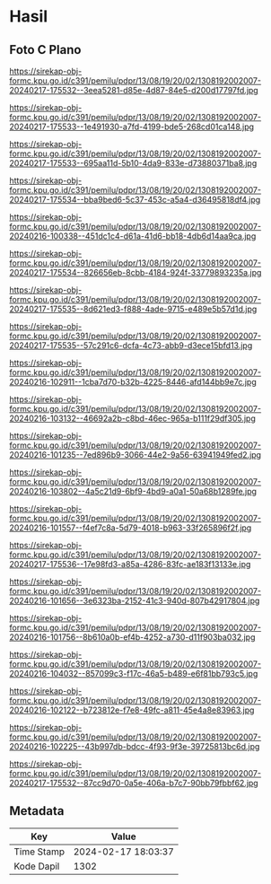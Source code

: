 # Hasil

## Foto C Plano

https://sirekap-obj-formc.kpu.go.id/c391/pemilu/pdpr/13/08/19/20/02/1308192002007-20240217-175532--3eea5281-d85e-4d87-84e5-d200d17797fd.jpg

https://sirekap-obj-formc.kpu.go.id/c391/pemilu/pdpr/13/08/19/20/02/1308192002007-20240217-175533--1e491930-a7fd-4199-bde5-268cd01ca148.jpg

https://sirekap-obj-formc.kpu.go.id/c391/pemilu/pdpr/13/08/19/20/02/1308192002007-20240217-175533--695aa11d-5b10-4da9-833e-d73880371ba8.jpg

https://sirekap-obj-formc.kpu.go.id/c391/pemilu/pdpr/13/08/19/20/02/1308192002007-20240217-175534--bba9bed6-5c37-453c-a5a4-d36495818df4.jpg

https://sirekap-obj-formc.kpu.go.id/c391/pemilu/pdpr/13/08/19/20/02/1308192002007-20240216-100338--451dc1c4-d61a-41d6-bb18-4db6d14aa9ca.jpg

https://sirekap-obj-formc.kpu.go.id/c391/pemilu/pdpr/13/08/19/20/02/1308192002007-20240217-175534--826656eb-8cbb-4184-924f-33779893235a.jpg

https://sirekap-obj-formc.kpu.go.id/c391/pemilu/pdpr/13/08/19/20/02/1308192002007-20240217-175535--8d621ed3-f888-4ade-9715-e489e5b57d1d.jpg

https://sirekap-obj-formc.kpu.go.id/c391/pemilu/pdpr/13/08/19/20/02/1308192002007-20240217-175535--57c291c6-dcfa-4c73-abb9-d3ece15bfd13.jpg

https://sirekap-obj-formc.kpu.go.id/c391/pemilu/pdpr/13/08/19/20/02/1308192002007-20240216-102911--1cba7d70-b32b-4225-8446-afd144bb9e7c.jpg

https://sirekap-obj-formc.kpu.go.id/c391/pemilu/pdpr/13/08/19/20/02/1308192002007-20240216-103132--46692a2b-c8bd-46ec-965a-b111f29df305.jpg

https://sirekap-obj-formc.kpu.go.id/c391/pemilu/pdpr/13/08/19/20/02/1308192002007-20240216-101235--7ed896b9-3066-44e2-9a56-63941949fed2.jpg

https://sirekap-obj-formc.kpu.go.id/c391/pemilu/pdpr/13/08/19/20/02/1308192002007-20240216-103802--4a5c21d9-6bf9-4bd9-a0a1-50a68b1289fe.jpg

https://sirekap-obj-formc.kpu.go.id/c391/pemilu/pdpr/13/08/19/20/02/1308192002007-20240216-101557--f4ef7c8a-5d79-4018-b963-33f265896f2f.jpg

https://sirekap-obj-formc.kpu.go.id/c391/pemilu/pdpr/13/08/19/20/02/1308192002007-20240217-175536--17e98fd3-a85a-4286-83fc-ae183f13133e.jpg

https://sirekap-obj-formc.kpu.go.id/c391/pemilu/pdpr/13/08/19/20/02/1308192002007-20240216-101656--3e6323ba-2152-41c3-940d-807b42917804.jpg

https://sirekap-obj-formc.kpu.go.id/c391/pemilu/pdpr/13/08/19/20/02/1308192002007-20240216-101756--8b610a0b-ef4b-4252-a730-d11f903ba032.jpg

https://sirekap-obj-formc.kpu.go.id/c391/pemilu/pdpr/13/08/19/20/02/1308192002007-20240216-104032--857099c3-f17c-46a5-b489-e6f81bb793c5.jpg

https://sirekap-obj-formc.kpu.go.id/c391/pemilu/pdpr/13/08/19/20/02/1308192002007-20240216-102122--b723812e-f7e8-49fc-a811-45e4a8e83963.jpg

https://sirekap-obj-formc.kpu.go.id/c391/pemilu/pdpr/13/08/19/20/02/1308192002007-20240216-102225--43b997db-bdcc-4f93-9f3e-39725813bc6d.jpg

https://sirekap-obj-formc.kpu.go.id/c391/pemilu/pdpr/13/08/19/20/02/1308192002007-20240217-175532--87cc9d70-0a5e-406a-b7c7-90bb79fbbf62.jpg


## Metadata

| Key        | Value               |
| ---------- | ------------------- |
| Time Stamp | 2024-02-17 18:03:37 |
| Kode Dapil | 1302                |



